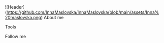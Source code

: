 ![Header] (https://github.com/InnaMaslovska/InnaMaslovska/blob/main/assets/Inna%20maslovska.png)
About me

Tools

Follow me
